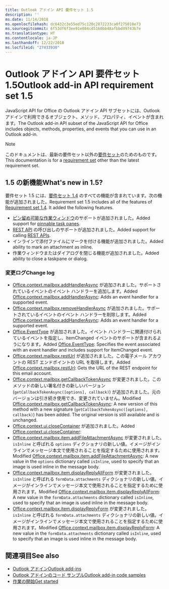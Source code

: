 ```yaml
---
title: Outlook アドイン API 要件セット 1.5
description: ''
ms.date: 11/14/2018
ms.openlocfilehash: dc6432c3e55ed75c120c2872233ca0f275010e73
ms.sourcegitcommit: 6f53df6f3ee91e084cd5160bb48afbbd49743b7e
ms.translationtype: HT
ms.contentlocale: ja-JP
ms.lasthandoff: 12/22/2018
ms.locfileid: "27433930"
---
```

# <a name="outlook-add-in-api-requirement-set-15"></a><span data-ttu-id="c5687-102">Outlook アドイン API 要件セット 1.5</span><span class="sxs-lookup"><span data-stu-id="c5687-102">Outlook add-in API requirement set 1.5</span></span>

<span data-ttu-id="c5687-103">JavaScript API for Office の Outlook アドイン API サブセットには、Outlook アドインで利用できるオブジェクト、メソッド、プロパティ、イベントが含まれます。</span><span class="sxs-lookup"><span data-stu-id="c5687-103">The Outlook add-in API subset of the JavaScript API for Office includes objects, methods, properties, and events that you can use in an Outlook add-in.</span></span>

> [!NOTE]
> <span data-ttu-id="c5687-104">このドキュメントは、最新の要件セット以外の[要件セット](/office/dev/add-ins/reference/requirement-sets/outlook-api-requirement-sets)のためのものです。</span><span class="sxs-lookup"><span data-stu-id="c5687-104">This documentation is for a [requirement set](/office/dev/add-ins/reference/requirement-sets/outlook-api-requirement-sets) other than the latest requirement set.</span></span>

## <a name="whats-new-in-15"></a><span data-ttu-id="c5687-105">1.5 の新機能</span><span class="sxs-lookup"><span data-stu-id="c5687-105">What's new in 1.5?</span></span>

<span data-ttu-id="c5687-p101">要件セット 1.5 には、[要件セット 1.4](../requirement-set-1.4/outlook-requirement-set-1.4.md) のすべての機能が含まれています。次の機能が追加されました。</span><span class="sxs-lookup"><span data-stu-id="c5687-p101">Requirement set 1.5 includes all of the features of [Requirement set 1.4](../requirement-set-1.4/outlook-requirement-set-1.4.md). It added the following features.</span></span>

- <span data-ttu-id="c5687-108">[ピン留め可能な作業ウィンドウ](https://docs.microsoft.com/outlook/add-ins/pinnable-taskpane)のサポートが追加されました。</span><span class="sxs-lookup"><span data-stu-id="c5687-108">Added support for [pinnable task panes](https://docs.microsoft.com/outlook/add-ins/pinnable-taskpane).</span></span>
- <span data-ttu-id="c5687-109">[REST API](https://docs.microsoft.com/outlook/add-ins/use-rest-api) の呼び出しのサポートが追加されました。</span><span class="sxs-lookup"><span data-stu-id="c5687-109">Added support for calling [REST APIs](https://docs.microsoft.com/outlook/add-ins/use-rest-api).</span></span>
- <span data-ttu-id="c5687-110">インラインで添付ファイルにマークを付ける機能が追加されました。</span><span class="sxs-lookup"><span data-stu-id="c5687-110">Added ability to mark an attachment as inline.</span></span>
- <span data-ttu-id="c5687-111">作業ウィンドウまたはダイアログを閉じる機能が追加されました。</span><span class="sxs-lookup"><span data-stu-id="c5687-111">Added ability to close a taskpane or dialog.</span></span>

### <a name="change-log"></a><span data-ttu-id="c5687-112">変更ログ</span><span class="sxs-lookup"><span data-stu-id="c5687-112">Change log</span></span>

- <span data-ttu-id="c5687-113">[Office.context.mailbox.addHandlerAsync](office.context.mailbox.md#addhandlerasynceventtype-handler-options-callback) が追加されました。サポートされているイベントのイベント ハンドラーを追加します。</span><span class="sxs-lookup"><span data-stu-id="c5687-113">Added [Office.context.mailbox.addHandlerAsync](office.context.mailbox.md#addhandlerasynceventtype-handler-options-callback): Adds an event handler for a supported event.</span></span>
- <span data-ttu-id="c5687-114">[Office.context.mailbox.removeHandlerAsync](office.context.mailbox.md#removehandlerasynceventtype-handler-options-callback) が追加されました。サポートされているイベントのイベント ハンドラーを削除します。</span><span class="sxs-lookup"><span data-stu-id="c5687-114">Added [Office.context.mailbox.addHandlerAsync](office.context.mailbox.md#removehandlerasynceventtype-handler-options-callback): Adds an event handler for a supported event.</span></span>
- <span data-ttu-id="c5687-115">[Office.EventType](office.md#eventtype-string) が追加されました。イベント ハンドラーに関連付けられているイベントを指定し、ItemChanged イベントのサポートが含まれるようになります。</span><span class="sxs-lookup"><span data-stu-id="c5687-115">Added [Office.EventType](office.md#eventtype-string): Specifies the event associated with an event handler and includes support for ItemChanged event.</span></span>
- <span data-ttu-id="c5687-116">[Office.context.mailbox.restUrl](office.context.mailbox.md#resturl-string) が追加されました。この電子メール アカウントの REST エンドポイントの URL を取得します。</span><span class="sxs-lookup"><span data-stu-id="c5687-116">Added [Office.context.mailbox.restUrl](office.context.mailbox.md#resturl-string): Gets the URL of the REST endpoint for this email account.</span></span>
- <span data-ttu-id="c5687-p102">[Office.context.mailbox.getCallbackTokenAsync](office.context.mailbox.md#getcallbacktokenasyncoptions-callback) が変更されました。このメソッドの新しい署名付きの新しいバージョン (`getCallbackTokenAsync([options], callback)`) が追加されました。元のバージョンは引き続き使用でき、変更されていません。</span><span class="sxs-lookup"><span data-stu-id="c5687-p102">Modified [Office.context.mailbox.getCallbackTokenAsync](office.context.mailbox.md#getcallbacktokenasyncoptions-callback): A new version of this method with a new signature (`getCallbackTokenAsync([options], callback)`) has been added. The original version is still available and is unchanged.</span></span>
- <span data-ttu-id="c5687-119">[Office.context.ui.closeContainer](/javascript/api/office/office.ui#closecontainer--) が追加されました。</span><span class="sxs-lookup"><span data-stu-id="c5687-119">Added [Office.context.ui.closeContainer](/javascript/api/office/office.ui#closecontainer--):</span></span>
- <span data-ttu-id="c5687-120">[Office.context.mailbox.item.addFileAttachmentAsync](office.context.mailbox.item.md#addfileattachmentasyncuri-attachmentname-options-callback) が変更されました。`isInline` と呼ばれる `options` ディクショナリの新しい値。イメージがインラインでメッセージ本文で使用されることを指定するために使用されます。</span><span class="sxs-lookup"><span data-stu-id="c5687-120">Modified [Office.context.mailbox.item.addFileAttachmentAsync](office.context.mailbox.item.md#addfileattachmentasyncuri-attachmentname-options-callback): A new value in the `options` dictionary called `isInline`, used to specify that an image is used inline in the message body.</span></span>
- <span data-ttu-id="c5687-121">[Office.context.mailbox.item.displayReplyAllForm](office.context.mailbox.item.md#displayreplyallformformdata) が変更されました。`isInline` と呼ばれる `formData.attachments` ディクショナリの新しい値。イメージがインラインでメッセージ本文で使用されることを指定するために使用されます。</span><span class="sxs-lookup"><span data-stu-id="c5687-121">Modified [Office.context.mailbox.item.displayReplyAllForm](office.context.mailbox.item.md#displayreplyallformformdata): A new value in the `formData.attachments` dictionary called `isInline`, used to specify that an image is used inline in the message body.</span></span>
- <span data-ttu-id="c5687-122">[Office.context.mailbox.item.displayReplyForm](office.context.mailbox.item.md#displayreplyformformdata) が変更されました。`isInline` と呼ばれる `formData.attachments` ディクショナリの新しい値。イメージがインラインでメッセージ本文で使用されることを指定するために使用されます。</span><span class="sxs-lookup"><span data-stu-id="c5687-122">Modified [Office.context.mailbox.item.displayReplyForm](office.context.mailbox.item.md#displayreplyformformdata): A new value in the `formData.attachments` dictionary called `isInline`, used to specify that an image is used inline in the message body.</span></span>

## <a name="see-also"></a><span data-ttu-id="c5687-123">関連項目</span><span class="sxs-lookup"><span data-stu-id="c5687-123">See also</span></span>

- [<span data-ttu-id="c5687-124">Outlook アドイン</span><span class="sxs-lookup"><span data-stu-id="c5687-124">Outlook add-ins</span></span>](https://docs.microsoft.com/outlook/add-ins/)
- [<span data-ttu-id="c5687-125">Outlook アドインのコード サンプル</span><span class="sxs-lookup"><span data-stu-id="c5687-125">Outlook add-in code samples</span></span>](https://developer.microsoft.com/outlook/gallery/?filterBy=Outlook,Samples,Add-ins)
- [<span data-ttu-id="c5687-126">作業の開始</span><span class="sxs-lookup"><span data-stu-id="c5687-126">Get started</span></span>](https://docs.microsoft.com/outlook/add-ins/quick-start)